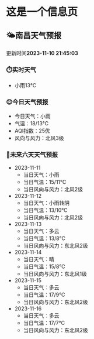 # 这是一个信息页 
## 🌤️**南昌**天气预报
更新时间**2023-11-10 21:45:03**
### ⏱️实时天气
- 小雨13℃
### 😊今日天气预报
- 今日天气：小雨
- 气温：18/13℃
- AQI指数：25优
- 风向与风力：北风3级
### 🤩未来六天天气预报
- 2023-11-11
  - 当日天气：小雨
  - 当日气温：15/11℃
  - 当日风向与风力：北风2级
- 2023-11-12
  - 当日天气：小雨转阴
  - 当日气温：13/10℃
  - 当日风向与风力：北风2级
- 2023-11-13
  - 当日天气：多云
  - 当日气温：13/8℃
  - 当日风向与风力：东北风2级
- 2023-11-14
  - 当日天气：晴
  - 当日气温：15/8℃
  - 当日风向与风力：东北风1级
- 2023-11-15
  - 当日天气：多云
  - 当日气温：17/9℃
  - 当日风向与风力：东北风2级
- 2023-11-16
  - 当日天气：多云
  - 当日气温：17/7℃
  - 当日风向与风力：东北风2级

